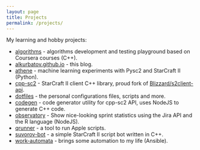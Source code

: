 ```yaml
---
layout: page
title: Projects
permalink: /projects/
---
```

My learning and hobby projects:
* [algorithms](https://github.com/alkurbatov/algorithms) - algorithms development and testing playground based on Coursera courses (C++).
* [alkurbatov.github.io](https://github.com/alkurbatov/alkurbatov.github.io) - this blog.
* [athene](https://github.com/alkurbatov/athene) - machine learning experiments with Pysc2 and StarCraft II (Python).
* [cpp-sc2](https://github.com/alkurbatov/cpp-sc2) - StarCraft II client C++ library, proud fork of [Blizzard/s2client-api](https://github.com/Blizzard/s2client-api).
* [dotfiles](https://github.com/alkurbatov/dotfiles) - the personal configurations files, scripts and more.
* [codegen](https://github.com/cpp-sc2/codegen) - code generator utility for cpp-sc2 API, uses NodeJS to generate C++ code.
* [observatory](https://github.com/alkurbatov/observatory) - Show nice-looking sprint statistics using the Jira API and the R language (NodeJS).
* [qrunner](https://github.com/alkurbatov/qrunner) - a tool to run Apple scripts.
* [suvorov-bot](https://github.com/alkurbatov/suvorov-bot) - a simple StarCraft II script bot written in C++.
* [work-automata](https://github.com/alkurbatov/work-automata.git) - brings some automation to my life (Ansible).
